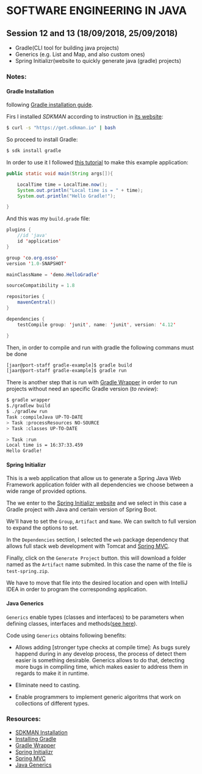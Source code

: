 # SOFTWARE ENGINEERING IN JAVA

## Session 12 and 13 (18/09/2018, 25/09/2018)

- Gradle(CLI tool for building java projects)
- Generics (e.g. List and Map, and also custom ones)
- Spring Initializr(website to quickly generate java (gradle) projects)

### Notes:

#### Gradle Installation

following [Gradle installation guide][2].

Firs I installed _SDKMAN_ according to instruction in [its website][1]:
```bash
$ curl -s "https://get.sdkman.io" | bash
```
So proceed to install Gradle:
```bash
$ sdk install gradle
```

In order to use it I followed [this tutorial][3] to make this example application:
```java
public static void main(String args[]){

    LocalTime time = LocalTime.now();
    System.out.println("Local time is = " + time);
    System.out.println("Hello Gradle!");

}
```
And this was my `build.grade` file:

```java
plugins {
    //id 'java'
    id 'application'
}

group 'co.org.osso'
version '1.0-SNAPSHOT'

mainClassName = 'demo.HelloGradle'

sourceCompatibility = 1.8

repositories {
    mavenCentral()
}

dependencies {
    testCompile group: 'junit', name: 'junit', version: '4.12'

}
```
Then, in order to compile and run with gradle the following commans must be done
```bash
[jaar@port-staff gradle-example]$ gradle build
[jaar@port-staff gradle-example]$ gradle run
```

There is another step that is run with [Gradle Wrapper][4] in order to run projects without need an specific Gradle version (_to review_):

``` bash
$ gradle wrapper
$./gradlew build
$ ./gradlew run
Task :compileJava UP-TO-DATE
> Task :processResources NO-SOURCE
> Task :classes UP-TO-DATE

> Task :run
Local time is = 16:37:33.459
Hello Gradle!
```

#### Spring Initializr

This is a web application that allow us to generate a Spring Java Web Framework application folder with all dependencies we choose between a wide range of provided options.

The we enter to the [Spring Initializr website][5] and we select in this case a Gradle project with Java and certain version of Spring Boot.

We'll have to set the `Group`, `Artifact` and `Name`. We can switch to full version to expand the options to set.

In the `Dependencies` section, I selected the `web` package dependency that allows full stack web development with Tomcat and [Spring MVC][6].

Finally, click on the `Generate Project` button. this will download a folder named as the `Artifact` name submited. In this case the name of the file is `test-spring.zip`.

We have to move that file into the desired location and open with IntelliJ IDEA in order to program the corresponding application.

#### Java Generics

`Generics` enable types (classes and interfaces) to be parameters when defining classes, interfaces and methods([see here][8]).

Code using `Generics` obtains following benefits:

- Allows adding [stronger type checks at compile time]:
As bugs surely happend during in any develop process, the process of detect them easier is something desirable. Generics allows to do that, detecting more bugs in compiling time, which makes easier to address them in regards to make it in runtime.

- Eliminate need to casting.
- Enable programmers to implement generic algoritms that work on collections of different types.


### Resources:

- [SDKMAN Installation][1]
- [Installing Gradle][2]
- [Gradle Wrapper][4]
- [Spring Initializr][5]
- [Spring MVC][6]
- [Java Generics][7]

[1]: https://sdkman.io/install
[2]: https://docs.gradle.org/current/userguide/installation.html
[3]: https://www.youtube.com/watch?v=RrVURuzcFhY
[4]: https://docs.gradle.org/current/userguide/gradle_wrapper.html
[5]: https://start.spring.io/
[6]: https://spring.io/guides/gs/serving-web-content/
[7]: https://docs.oracle.com/javase/tutorial/java/generics/index.html
[8]: https://docs.oracle.com/javase/tutorial/java/generics/why.html
